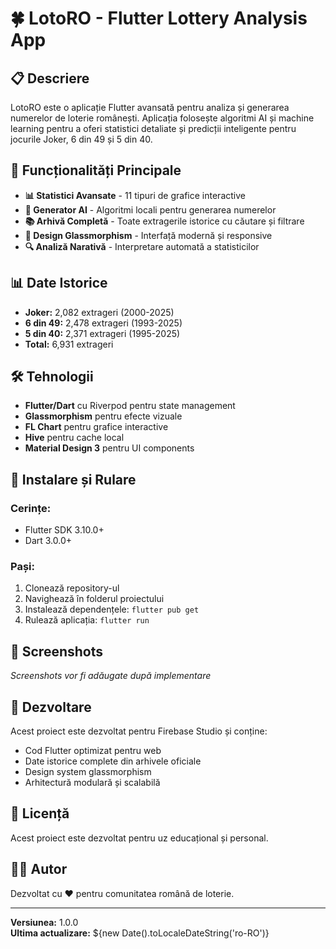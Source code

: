 # 🍀 LotoRO - Flutter Lottery Analysis App

## 📋 **Descriere**

LotoRO este o aplicație Flutter avansată pentru analiza și generarea numerelor de loterie românești. Aplicația folosește algoritmi AI și machine learning pentru a oferi statistici detaliate și predicții inteligente pentru jocurile Joker, 6 din 49 și 5 din 40.

## 🎯 **Funcționalități Principale**

- **📊 Statistici Avansate** - 11 tipuri de grafice interactive
- **🤖 Generator AI** - Algoritmi locali pentru generarea numerelor
- **📚 Arhivă Completă** - Toate extragerile istorice cu căutare și filtrare
- **📱 Design Glassmorphism** - Interfață modernă și responsive
- **🔍 Analiză Narativă** - Interpretare automată a statisticilor

## 📊 **Date Istorice**

- **Joker:** 2,082 extrageri (2000-2025)
- **6 din 49:** 2,478 extrageri (1993-2025)
- **5 din 40:** 2,371 extrageri (1995-2025)
- **Total:** 6,931 extrageri

## 🛠️ **Tehnologii**

- **Flutter/Dart** cu Riverpod pentru state management
- **Glassmorphism** pentru efecte vizuale
- **FL Chart** pentru grafice interactive
- **Hive** pentru cache local
- **Material Design 3** pentru UI components

## 🚀 **Instalare și Rulare**

### **Cerințe:**
- Flutter SDK 3.10.0+
- Dart 3.0.0+

### **Pași:**
1. Clonează repository-ul
2. Navighează în folderul proiectului
3. Instalează dependențele: `flutter pub get`
4. Rulează aplicația: `flutter run`

## 📱 **Screenshots**

*Screenshots vor fi adăugate după implementare*

## 🔧 **Dezvoltare**

Acest proiect este dezvoltat pentru Firebase Studio și conține:
- Cod Flutter optimizat pentru web
- Date istorice complete din arhivele oficiale
- Design system glassmorphism
- Arhitectură modulară și scalabilă

## 📄 **Licență**

Acest proiect este dezvoltat pentru uz educațional și personal.

## 👨‍💻 **Autor**

Dezvoltat cu ❤️ pentru comunitatea română de loterie.

---

**Versiunea:** 1.0.0  
**Ultima actualizare:** ${new Date().toLocaleDateString('ro-RO')}
